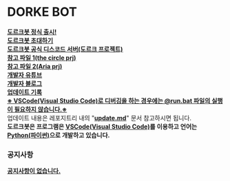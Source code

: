 # DORKE BOT
<b><ins>도르크봇 정식 출시!</b><ins><br/>
<b><ins>[도르크봇 초대하기](https://discord.com/api/oauth2/authorize?client_id=702477692402008094&permissions=8&scope=bot)</b></ins><br/>
<b><ins>[도르크봇 공식 디스코드 서버(도르크 프로젝트)](https://discord.gg/aYfQYRp)</b></ins>
<ins><b><br>[참고 파일 1](https://github.com/Ryzen72700/thecircle_prj/blob/master/tc_github.py)(the circle prj)</ins></b></br>
<ins><b>[참고 파일 2](https://github.com/Ryzen72700/DISCORDPY_Aria/blob/master/Aria_Public.py)(Aria prj)</ins></b></br>
<b><ins>[개발자 유튜브](https://www.youtube.com/channel/UC1v2JDiftMw7epyndnVA_Bg)</br></b></ins>
<b><ins>[개발자 블로그](https://blog.naver.com/idoyun027)</b></ins><br/>
<b><ins>[업데이트 기록](https://github.com/sweet1cloud/DORKE_BOT/blob/master/DORKE%20BOT%201.0/update.md)</b></ins><br/>
<ins><b>※ VSCode(Visual Studio Code)로 디버깅을 하는 경우에는 @run.bat 파일의 실행이 필요하지 않습니다.※</ins></b><br/>
업데이트 내용은 레포지트리 내의 "<b><ins>update.md</b></ins>" 문서 참고하시면 됩니다.<br/>
<b>도르크봇은 프로그램은 <ins>VSCode(Visual Studio Code)</ins>를 이용하고 언어는 <ins>Python(파이썬)</ins>으로 개발하고 있습니다.</b>
<h3>공지사항</h3>
<b><ins>공지사항이 없습니다.<br/>
